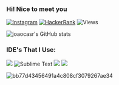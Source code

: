 ### Hi! Nice to meet you
[![Instagram](https://img.shields.io/badge/Instagram-%23E4405F.svg?style=for-the-badge&logo=Instagram&logoColor=white)](https://www.instagram.com/khonsupp/) [![HackerRank](https://img.shields.io/badge/-Hackerrank-2EC866?style=for-the-badge&logo=HackerRank&logoColor=white)](https://www.hackerrank.com/castro_JP?hr_r=1) ![Views](https://komarev.com/ghpvc/?username=joaocasr&color=dc143c&label=VIEWS)



![joaocasr's GitHub stats](https://github-readme-stats.vercel.app/api?username=joaocasr&show_icons=true&theme=tokyonight) 


### IDE's That I Use:
![](https://img.shields.io/badge/VIM-IDE-informational?style=flat&logo=vim&logoColor=black&color=2bbc8a) ![Sublime Text](https://img.shields.io/badge/SUBLIME-IDE-informational?style=flat&logo=sublime-text&logoColor=black&color=2bbc8a) ![](https://img.shields.io/badge/CLion-IDE-informational?style=flat&logo=clion&logoColor=black&color=2bbc8a) ![](https://img.shields.io/badge/Android_Studio-IDE-informational?style=flat&logo=android-studio&logoColor=black&color=2bbc8a)

![bb77d43456491a4c808cf3079267ae34](https://user-images.githubusercontent.com/73347405/142746355-c2f2f54c-6b80-4a9e-b8e4-6c42f312016f.gif)
<!--
**joaocasr/joaocasr** is a ✨ _special_ ✨ repository because its `README.md` (this file) appears on your GitHub profile.

Here are some ideas to get you started:

- 🔭 I’m currently working on ...
- 🌱 I’m currently learning ...
- 👯 I’m looking to collaborate on ...
- 🤔 I’m looking for help with ...
- 💬 Ask me about ...
- 📫 How to reach me: ...
- 😄 Pronouns: ...
- ⚡ Fun fact: ...
-->
